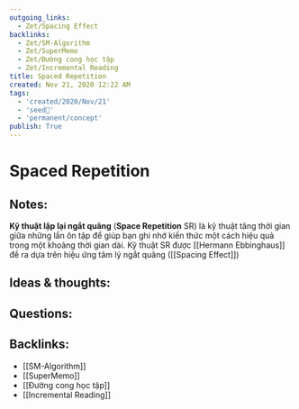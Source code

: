 ```yaml
---
outgoing_links:
  - Zet/Spacing Effect
backlinks:
  - Zet/SM-Algorithm
  - Zet/SuperMemo
  - Zet/Đường cong học tập
  - Zet/Incremental Reading
title: Spaced Repetition
created: Nov 21, 2020 12:22 AM
tags:
  - 'created/2020/Nov/21'
  - 'seed🥜'
  - 'permanent/concept'
publish: True
---
```

# Spaced Repetition

## Notes:
**Kỹ thuật lặp lại ngắt quãng** (**Space Repetition** SR) là kỹ thuật tăng thời gian giữa những lần ôn tập để giúp bạn ghi nhớ kiến thức một cách hiệu quả trong một khoảng thời gian dài. Kỹ thuật SR được [[Hermann Ebbinghaus]] đề ra dựa trên hiệu ứng tâm lý ngắt quãng ([[Spacing Effect]])

## Ideas & thoughts:

## Questions:

## Backlinks:
- [[SM-Algorithm]]
- [[SuperMemo]]
- [[Đường cong học tập]]
- [[Incremental Reading]]
